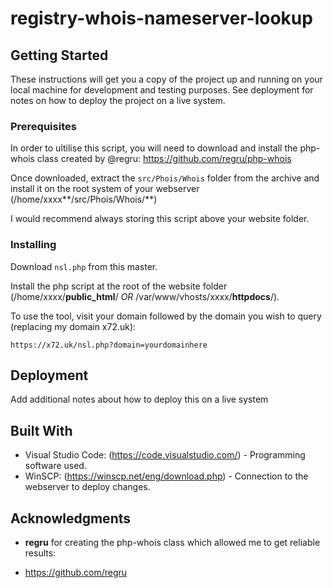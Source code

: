 # registry-whois-nameserver-lookup


## Getting Started

These instructions will get you a copy of the project up and running on your local machine for development and testing purposes. See deployment for notes on how to deploy the project on a live system.

### Prerequisites

In order to ultilise this script, you will need to download and install the php-whois class created by @regru: https://github.com/regru/php-whois

Once downloaded, extract the `src/Phois/Whois` folder from the archive and install it on the root system of your webserver (/home/xxxx**/src/Phois/Whois/**)

I would recommend always storing this script above your website folder.

### Installing

Download `nsl.php` from this master.

Install the php script at the root of the website folder (/home/xxxx/**public_html**/ *OR* /var/www/vhosts/xxxx/**httpdocs**/).

To use the tool, visit your domain followed by the domain you wish to query (replacing my domain x72.uk):
```
https://x72.uk/nsl.php?domain=yourdomainhere
```

## Deployment

Add additional notes about how to deploy this on a live system

## Built With

* Visual Studio Code: (https://code.visualstudio.com/) - Programming software used.
* WinSCP: (https://winscp.net/eng/download.php) - Connection to the webserver to deploy changes.


## Acknowledgments

* **regru** for creating the php-whois class which allowed me to get reliable results:
- https://github.com/regru
